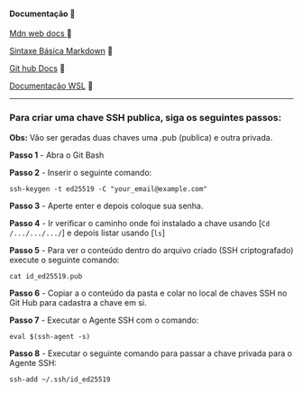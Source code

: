 #### Documentação **📄**

[Mdn web docs ](https://developer.mozilla.org/pt-BR/)👏

[Sintaxe Básica Markdown](https://www.markdownguide.org/basic-syntax/) 👏

[Git hub Docs](https://docs.github.com/pt) 👏

[Documentação WSL](https://docs.microsoft.com/pt-br/windows/wsl/install#check-which-version-of-wsl-you-are-running) 👏


------------------------------------------------------------------------------------------------------------------------------


### Para criar uma chave SSH publica, siga os seguintes passos:

 **Obs:** Vão ser geradas duas chaves uma .pub (publica) e outra privada.

**Passo 1** - Abra o Git Bash

**Passo 2** - Inserir o seguinte comando:

```
ssh-keygen -t ed25519 -C "your_email@example.com"
```

**Passo 3** - Aperte enter e depois coloque sua senha.

**Passo 4** - Ir verificar o caminho onde foi instalado a chave usando [`Cd /.../.../.../`] e depois listar usando  [`ls`]

**Passo 5** - Para ver o conteúdo dentro do arquivo criado (SSH criptografado) execute o seguinte comando:

```
cat id_ed25519.pub
```

**Passo 6** - Copiar a o conteúdo da pasta e colar no local de chaves SSH no Git Hub para cadastra a chave em si.

**Passo 7** - Executar o Agente SSH com o comando:

```
eval $(ssh-agent -s) 
```

**Passo 8** - Executar o seguinte comando para passar a chave privada para o Agente SSH:

```
ssh-add ~/.ssh/id_ed25519
```

